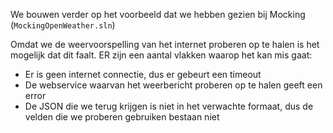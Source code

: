 We bouwen verder op het voorbeeld dat we hebben gezien bij Mocking (`MockingOpenWeather.sln`)

Omdat we de weervoorspelling van het internet proberen op te halen is het mogelijk dat dit faalt. ER zijn een aantal vlakken waarop het kan mis gaat:
- Er is geen internet connectie, dus er gebeurt een timeout
- De webservice waarvan het weerbericht proberen op te halen geeft een error
- De JSON die we terug krijgen is niet in het verwachte formaat, dus de velden die we proberen gebruiken bestaan niet